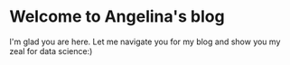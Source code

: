 # Welcome to Angelina's blog

I'm glad you are here. Let me navigate you for my blog and show you my zeal for data science:)
